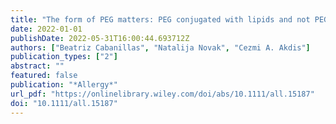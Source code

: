 ```yaml
---
title: "The form of PEG matters: PEG conjugated with lipids and not PEG alone could be the specific form involved in allergic reactions to COVID-19 vaccines"
date: 2022-01-01
publishDate: 2022-05-31T16:00:44.693712Z
authors: ["Beatriz Cabanillas", "Natalija Novak", "Cezmi A. Akdis"]
publication_types: ["2"]
abstract: ""
featured: false
publication: "*Allergy*"
url_pdf: "https://onlinelibrary.wiley.com/doi/abs/10.1111/all.15187"
doi: "10.1111/all.15187"
---
```


